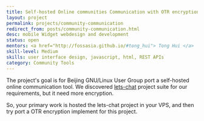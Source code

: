```yaml
---
title: Self-hosted Online communities Communication with OTR encryption
layout: project
permalink: projects/community-communication
redirect_from: posts/community-communication.html
desc: mobile Widget webdesign and development
status: open
mentors: <a href="http://fossasia.github.io/#tong_hui"> Tong Hui </a>
skill-level: Medium
skills: user interface design, javascript, html, REST APIs
category: Community Tools
---
```


The project's goal is for Beijing GNU/Linux User Group port a self-hosted online communication tool. We discovered [lets-chat](https://github.com/sdelements/lets-chat) project suite for our requirements, but it need more encryption.

So, your primary work is hosted the lets-chat project in your VPS, and then try port a OTR encryption implement for this project. 
